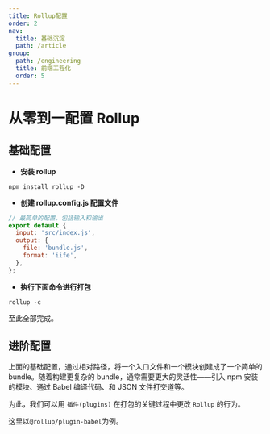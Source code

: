 ```yaml
---
title: Rollup配置
order: 2
nav:
  title: 基础沉淀
  path: /article
group:
  path: /engineering
  title: 前端工程化
  order: 5
---
```


# 从零到一配置 Rollup

## 基础配置

- **安装 rollup**

```
npm install rollup -D
```

- **创建 rollup.config.js 配置文件**

```js
// 最简单的配置，包括输入和输出
export default {
  input: 'src/index.js',
  output: {
    file: 'bundle.js',
    format: 'iife',
  },
};
```

- **执行下面命令进行打包**

```
rollup -c
```

至此全部完成。

## 进阶配置

上面的基础配置，通过相对路径，将一个入口文件和一个模块创建成了一个简单的 bundle。随着构建更复杂的 bundle，通常需要更大的灵活性——引入 npm 安装的模块、通过 Babel 编译代码、和 JSON 文件打交道等。

为此，我们可以用 `插件(plugins)` 在打包的关键过程中更改 `Rollup` 的行为。

这里以`@rollup/plugin-babel`为例。

